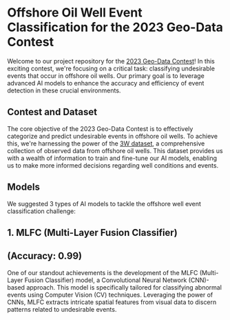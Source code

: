 
# Offshore Oil Well Event Classification for the 2023 Geo-Data Contest
Welcome to our project repository for the [2023 Geo-Data Contest](http://www.geodata-con.kr/2023/index.php)! In this exciting contest, we're focusing on a critical task: classifying undesirable events that occur in offshore oil wells. Our primary goal is to leverage advanced AI models to enhance the accuracy and efficiency of event detection in these crucial environments.

## Contest and Dataset
The core objective of the 2023 Geo-Data Contest is to effectively categorize and predict undesirable events in offshore oil wells. To achieve this, we're harnessing the power of the [3W dataset](https://github.com/petrobras/3W), a comprehensive collection of observed data from offshore oil wells. This dataset provides us with a wealth of information to train and fine-tune our AI models, enabling us to make more informed decisions regarding well conditions and events.

## Models
We suggested 3 types of AI models to tackle the offshore well event classification challenge:

## 1. MLFC (Multi-Layer Fusion Classifier)
## (Accuracy: 0.99)
One of our standout achievements is the development of the MLFC (Multi-Layer Fusion Classifier) model, a Convolutional Neural Network (CNN)-based approach. This model is specifically tailored for classifying abnormal events using Computer Vision (CV) techniques. Leveraging the power of CNNs, MLFC extracts intricate spatial features from visual data to discern patterns related to undesirable events.

